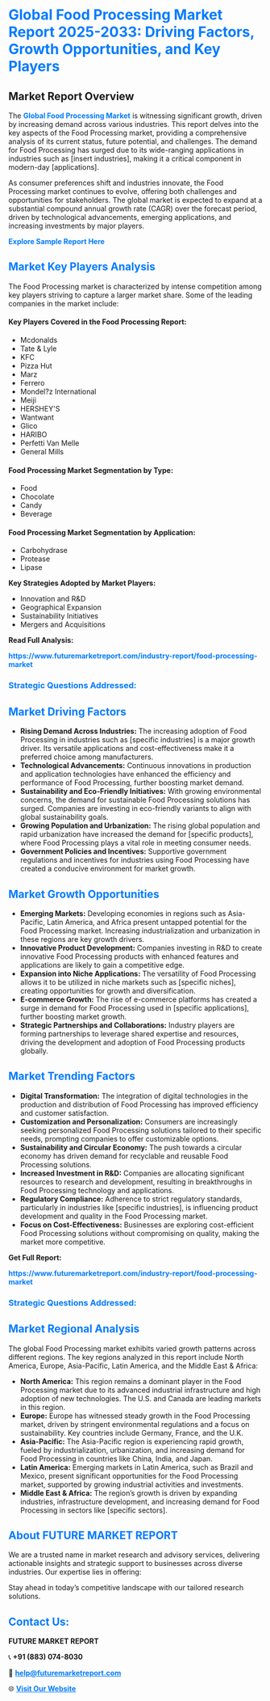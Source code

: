 <h1 style="color: #007BFF;">Global Food Processing Market Report 2025-2033: Driving Factors, Growth Opportunities, and Key Players</h1>

<section id="overview">
<h2>Market Report Overview</h2>
<p>The <a href="https://www.futuremarketreport.com/industry-report/food-processing-market" style="color: #007BFF; text-decoration: none;"><strong>Global Food Processing Market</strong></a> is witnessing significant growth, driven by increasing demand across various industries. This report delves into the key aspects of the Food Processing market, providing a comprehensive analysis of its current status, future potential, and challenges. The demand for Food Processing has surged due to its wide-ranging applications in industries such as [insert industries], making it a critical component in modern-day [applications].</p>
<p>As consumer preferences shift and industries innovate, the Food Processing market continues to evolve, offering both challenges and opportunities for stakeholders. The global market is expected to expand at a substantial compound annual growth rate (CAGR) over the forecast period, driven by technological advancements, emerging applications, and increasing investments by major players.</p>
</section>

<section id="overview">
<p><a href="https://www.futuremarketreport.com/request-sample/reportId=63876" style="color: #007BFF; text-decoration: none;"><strong>Explore Sample Report Here</strong></a></p>
</section>

<section id="key-players">
<h2 style="color: #007BFF;">Market Key Players Analysis</h2>
<p>The Food Processing market is characterized by intense competition among key players striving to capture a larger market share. Some of the leading companies in the market include:</p>
<h4>Key Players Covered in the Food Processing Report:</h4>
<ul><li>Mcdonalds</li><li>Tate &amp; Lyle</li><li>KFC</li><li>Pizza Hut</li><li>Marz</li><li>Ferrero</li><li>Mondel?z International</li><li>Meiji</li><li>HERSHEY&#039;S</li><li>Wantwant</li><li>Glico</li><li>HARIBO</li><li>Perfetti Van Melle</li><li>General Mills</li></ul>
<h4>Food Processing Market Segmentation by Type:</h4>
<ul><li>Food</li><li>Chocolate</li><li>Candy</li><li>Beverage</li></ul>

<h4>Food Processing Market Segmentation by Application:</h4>
<ul><li>Carbohydrase</li><li>Protease</li><li>Lipase</li></ul>
<p><strong>Key Strategies Adopted by Market Players:</strong></p>
<ul>
<li>Innovation and R&D</li>
<li>Geographical Expansion</li>
<li>Sustainability Initiatives</li>
<li>Mergers and Acquisitions</li>
</ul>
</section>

<section>
<p><strong>Read Full Analysis: </strong></p><a href="https://www.futuremarketreport.com/industry-report/food-processing-market" style="color: #007BFF; text-decoration: none;"><strong>https://www.futuremarketreport.com/industry-report/food-processing-market</strong></a>
<h3 style="color: #007BFF;">Strategic Questions Addressed:</h3>
</section>

<section id="driving-factors">
<h2 style="color: #007BFF;">Market Driving Factors</h2>
<ul>
<li><strong>Rising Demand Across Industries:</strong> The increasing adoption of Food Processing in industries such as [specific industries] is a major growth driver. Its versatile applications and cost-effectiveness make it a preferred choice among manufacturers.</li>
<li><strong>Technological Advancements:</strong> Continuous innovations in production and application technologies have enhanced the efficiency and performance of Food Processing, further boosting market demand.</li>
<li><strong>Sustainability and Eco-Friendly Initiatives:</strong> With growing environmental concerns, the demand for sustainable Food Processing solutions has surged. Companies are investing in eco-friendly variants to align with global sustainability goals.</li>
<li><strong>Growing Population and Urbanization:</strong> The rising global population and rapid urbanization have increased the demand for [specific products], where Food Processing plays a vital role in meeting consumer needs.</li>
<li><strong>Government Policies and Incentives:</strong> Supportive government regulations and incentives for industries using Food Processing have created a conducive environment for market growth.</li>
</ul>
</section>

<section id="growth-opportunities">
<h2 style="color: #007BFF;">Market Growth Opportunities</h2>
<ul>
<li><strong>Emerging Markets:</strong> Developing economies in regions such as Asia-Pacific, Latin America, and Africa present untapped potential for the Food Processing market. Increasing industrialization and urbanization in these regions are key growth drivers.</li>
<li><strong>Innovative Product Development:</strong> Companies investing in R&D to create innovative Food Processing products with enhanced features and applications are likely to gain a competitive edge.</li>
<li><strong>Expansion into Niche Applications:</strong> The versatility of Food Processing allows it to be utilized in niche markets such as [specific niches], creating opportunities for growth and diversification.</li>
<li><strong>E-commerce Growth:</strong> The rise of e-commerce platforms has created a surge in demand for Food Processing used in [specific applications], further boosting market growth.</li>
<li><strong>Strategic Partnerships and Collaborations:</strong> Industry players are forming partnerships to leverage shared expertise and resources, driving the development and adoption of Food Processing products globally.</li>
</ul>
</section>

<section id="trending-factors">
<h2 style="color: #007BFF;">Market Trending Factors</h2>
<ul>
<li><strong>Digital Transformation:</strong> The integration of digital technologies in the production and distribution of Food Processing has improved efficiency and customer satisfaction.</li>
<li><strong>Customization and Personalization:</strong> Consumers are increasingly seeking personalized Food Processing solutions tailored to their specific needs, prompting companies to offer customizable options.</li>
<li><strong>Sustainability and Circular Economy:</strong> The push towards a circular economy has driven demand for recyclable and reusable Food Processing solutions.</li>
<li><strong>Increased Investment in R&D:</strong> Companies are allocating significant resources to research and development, resulting in breakthroughs in Food Processing technology and applications.</li>
<li><strong>Regulatory Compliance:</strong> Adherence to strict regulatory standards, particularly in industries like [specific industries], is influencing product development and quality in the Food Processing market.</li>
<li><strong>Focus on Cost-Effectiveness:</strong> Businesses are exploring cost-efficient Food Processing solutions without compromising on quality, making the market more competitive.</li>
</ul>
</section>

<section>
<p><strong>Get Full Report: </strong></p><a href="https://www.futuremarketreport.com/industry-report/food-processing-market" style="color: #007BFF; text-decoration: none;"><strong>https://www.futuremarketreport.com/industry-report/food-processing-market</strong></a>
<h3 style="color: #007BFF;">Strategic Questions Addressed:</h3>
</section>


<section id="regional-analysis">
<h2 style="color: #007BFF;">Market Regional Analysis</h2>
<p>The global Food Processing market exhibits varied growth patterns across different regions. The key regions analyzed in this report include North America, Europe, Asia-Pacific, Latin America, and the Middle East & Africa:</p>
<ul>
<li><strong>North America:</strong> This region remains a dominant player in the Food Processing market due to its advanced industrial infrastructure and high adoption of new technologies. The U.S. and Canada are leading markets in this region.</li>
<li><strong>Europe:</strong> Europe has witnessed steady growth in the Food Processing market, driven by stringent environmental regulations and a focus on sustainability. Key countries include Germany, France, and the U.K.</li>
<li><strong>Asia-Pacific:</strong> The Asia-Pacific region is experiencing rapid growth, fueled by industrialization, urbanization, and increasing demand for Food Processing in countries like China, India, and Japan.</li>
<li><strong>Latin America:</strong> Emerging markets in Latin America, such as Brazil and Mexico, present significant opportunities for the Food Processing market, supported by growing industrial activities and investments.</li>
<li><strong>Middle East & Africa:</strong> The region’s growth is driven by expanding industries, infrastructure development, and increasing demand for Food Processing in sectors like [specific sectors].</li>
</ul>
</section>

<footer>
<h2 style="color: #007BFF;">About FUTURE MARKET REPORT</h2>
<p>We are a trusted name in market research and advisory services, delivering actionable insights and strategic support to businesses across diverse industries. Our expertise lies in offering:</p>

<p>Stay ahead in today’s competitive landscape with our tailored research solutions.</p>

<h2 style="color: #007BFF;">Contact Us:</h2>
<p><strong>FUTURE MARKET REPORT</strong></p>
<p>📞 <strong>+91 (883) 074-8030</strong></p>
<p>📧 <strong><a href="mailto:help@futuremarketreport.com" style="color: #007BFF;">help@futuremarketreport.com</a></strong></p>
<p>🌐 <strong><a href="https://www.futuremarketreport.com/" style="color: #007BFF;">Visit Our Website</a></strong></p>
</footer>